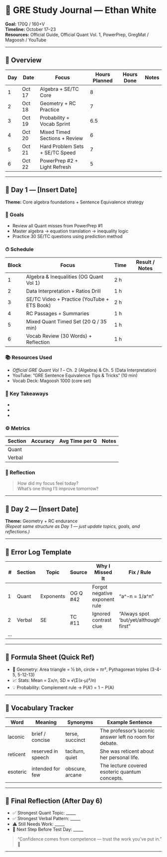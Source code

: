 # 🎯 GRE Study Journal — Ethan White
**Goal:** 170Q / 160+V  
**Timeline:** October 17–23  
**Resources:** Official Guide, Official Quant Vol. 1, PowerPrep, GregMat / Magoosh / YouTube

---

## 📅 Overview
| Day | Date | Focus | Hours Planned | Hours Done | Notes |
|-----|------|--------|----------------|-------------|-------|
| 1 | Oct 17 | Algebra + SE/TC Core | 8 |  |  |
| 2 | Oct 18 | Geometry + RC Practice | 7 |  |  |
| 3 | Oct 19 | Probability + Vocab Sprint | 6.5 |  |  |
| 4 | Oct 20 | Mixed Timed Sections + Review | 6 |  |  |
| 5 | Oct 21 | Hard Problem Sets + SE/TC Speed | 7 |  |  |
| 6 | Oct 22 | PowerPrep #2 + Light Refresh | 5 |  |  |

---

## 🧠 Day 1 — [Insert Date]
**Theme:** Core algebra foundations + Sentence Equivalence strategy  

### 🎯 Goals
- Review all Quant misses from PowerPrep #1  
- Master algebra → equation translation → inequality logic  
- Practice 30 SE/TC questions using prediction method  

### ⏱ Schedule
| Block | Focus | Time | Result / Notes |
|--------|--------|------|----------------|
| 1 | Algebra & Inequalities (OG Quant Vol 1) | 2 h |  |
| 2 | Data Interpretation + Ratios Drill | 1 h |  |
| 3 | SE/TC Video + Practice (YouTube + ETS Book) | 2 h |  |
| 4 | RC Passages + Summaries | 1 h |  |
| 5 | Mixed Quant Timed Set (20 Q / 35 min) | 1 h |  |
| 6 | Vocab Review (30 Words) + Reflection | 1 h |  |

### 📚 Resources Used
- *Official GRE Quant Vol 1* – Ch. 2 (Algebra) & Ch. 5 (Data Interpretation)  
- YouTube: “GRE Sentence Equivalence Tips & Tricks” (10 min)  
- Vocab Deck: Magoosh 1000 (core set)

### 🧩 Key Takeaways
-  
-  
-  

### ⚙️ Metrics
| Section | Accuracy | Avg Time per Q | Notes |
|----------|-----------|----------------|--------|
| Quant |  |  |  |
| Verbal |  |  |  |

### 💬 Reflection
> How did my focus feel today?  
> What’s one thing I’ll improve tomorrow?

---

## 🧮 Day 2 — [Insert Date]
**Theme:** Geometry + RC endurance  
*(Repeat same structure as Day 1 — just update topics, goals, and reflections.)*

---

## 📓 Error Log Template
| # | Section | Topic | Source | Why I Missed It | Fix / Rule |
|---|----------|--------|---------|-----------------|------------|
| 1 | Quant | Exponents | OG Q #42 | Forgot negative exponent rule | “a^-n = 1/a^n” |
| 2 | Verbal | SE | TC #11 | Ignored contrast clue | “Always spot ‘but/yet/although’ first” |
| … |  |  |  |  |  |

---

## 🧩 Formula Sheet (Quick Ref)
- 📏 Geometry: Area triangle = ½ bh, circle = πr², Pythagorean triples (3-4-5, 5-12-13)  
- 📈 Stats: Mean = Σx/n, SD ≈ √(Σ(x-μ)²/n)  
- 💡 Probability: Complement rule → P(A’) = 1 − P(A)

---

## 🧠 Vocabulary Tracker
| Word | Meaning | Synonyms | Example Sentence |
|------|----------|-----------|-----------------|
| laconic | brief / concise | terse, succinct | The professor’s laconic answer left no room for debate. |
| reticent | reserved in speech | taciturn, quiet | She was reticent about her personal life. |
| esoteric | intended for few | obscure, arcane | The lecture covered esoteric quantum concepts. |

---

## 🧘 Final Reflection (After Day 6)
- ✅ Strongest Quant Topic: _____  
- ✅ Strongest Verbal Pattern: _____  
- ⚠️ Still Needs Work: _____  
- 🧭 Next Step Before Test Day: _____  

> “Confidence comes from competence — trust the work you’ve put in.” 💪

---

